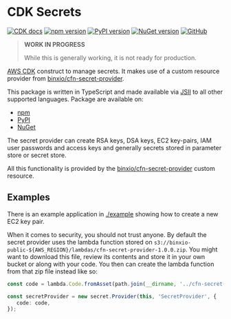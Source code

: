 # CDK Secrets

[![CDK docs](https://img.shields.io/badge/CDK-docs-orange)][docs]
[![npm version](https://badge.fury.io/js/cdk-secrets.svg)][npm]
[![PyPI version](https://badge.fury.io/py/cdk-secrets.svg)][PyPI]
[![NuGet version](https://badge.fury.io/nu/CDK.Secrets.svg)][NuGet]
[![GitHub](https://img.shields.io/github/license/udondan/cdk-secrets)][license]

> **WORK IN PROGRESS**
>
> While this is generally working, it is not ready for production.

[AWS CDK] construct to manage secrets. It makes use of a custom resource provider from [binxio/cfn-secret-provider].

This package is written in TypeScript and made available via [JSII] to all other supported languages. Package are available on:

- [npm]
- [PyPI]
- [NuGet]

The secret provider can create RSA keys, DSA keys, EC2 key-pairs, IAM user passwords and access keys and generally secrets stored in parameter store or secret store.

All this functionality is provided by the [binxio/cfn-secret-provider] custom resource.

## Examples

There is an example application in [./example](https://github.com/udondan/cdk-secrets/blob/master/example) showing how to create a new EC2 key pair.

When it comes to security, you should not trust anyone. By default the secret provider uses the lambda function stored on `s3://binxio-public-${AWS_REGION}/lambdas/cfn-secret-provider-1.0.0.zip`. You might want to download this file, review its contents and store it in your own bucket or along with your code. You then can create the lambda function from that zip file instead like so:

```ts
const code = lambda.Code.fromAsset(path.join(__dirname, '../cfn-secret-provider-1.0.0.zip'));

const secretProvider = new secret.Provider(this, 'SecretProvider', {
   code: code,
});
```

   [AWS CDK]: https://aws.amazon.com/cdk/
   [JSII]: https://github.com/aws/jsii
   [npm]: https://www.npmjs.com/package/cdk-secrets
   [PyPI]: https://pypi.org/project/cdk-secrets/
   [NuGet]: https://www.nuget.org/packages/CDK.Secrets/
   [docs]: https://awscdk.io/packages/cdk-secrets@0.4.0
   [license]: https://github.com/udondan/cdk-secrets/blob/master/LICENSE
   [binxio/cfn-secret-provider]: https://github.com/binxio/cfn-secret-provider
